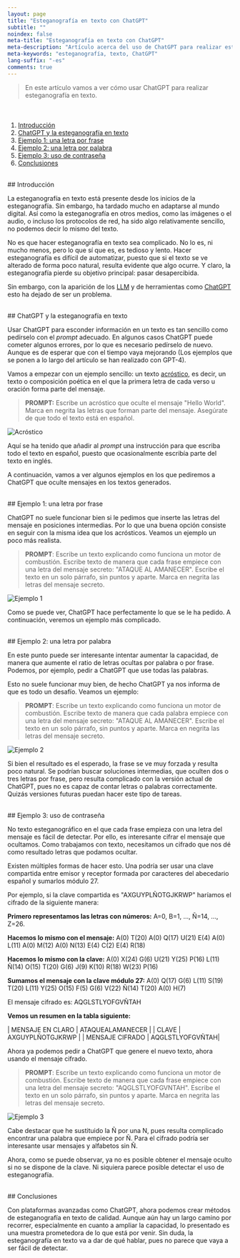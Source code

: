 ```yaml
---
layout: page
title: "Esteganografía en texto con ChatGPT"
subtitle: "" 
noindex: false
meta-title: "Esteganografía en texto con ChatGPT"
meta-description: "Artículo acerca del uso de ChatGPT para realizar esteganografía en texto"
meta-keywords: "esteganografía, texto, ChatGPT"
lang-suffix: "-es"
comments: true
---
```




> En este artículo vamos a ver cómo usar ChatGPT para realizar esteganografía
> en texto.

<style>
    [id]::before {
        content: '';
        display: block;
        height:      70px;
        margin-top: -70px;
        visibility: hidden;
    }
</style>

<div class='menu' style='margin-top:50px'></div>

1. [Introducción](#introducción)
2. [ChatGPT y la esteganografía en texto](#chatgpt-y-la-esteganografía-en-texto)
3. [Ejemplo 1: una letra por frase](#ejemplo-1-una-letra-por-frase)
4. [Ejemplo 2: una letra por palabra](#ejemplo-2-una-letra-por-palabra)
5. [Ejemplo 3: uso de contraseña](#ejemplo-3-uso-de-contraseña)
5. [Conclusiones](#conclusiones)


<br>
## Introducción

La esteganografía en texto está presente desde los inicios de la esteganografía.
Sin embargo, ha tardado mucho en adaptarse al mundo digital. Así como la 
esteganografía en otros medios, como las imágenes o el audio, o incluso los
protocolos de red, ha sido algo relativamente sencillo, no podemos decir
lo mismo del texto.

No es que hacer esteganografía en texto sea complicado. No lo es, ni mucho
menos, pero lo que sí que es, es tedioso y lento. Hacer esteganografía es
difícil de automatizar, puesto que si el texto se ve alterado de forma poco
natural, resulta evidente que algo ocurre. Y claro, la esteganografía pierde
su objetivo principal: pasar desapercibida. 

Sin embargo, con la aparición de los 
[LLM](https://es.wikipedia.org/wiki/LLM_\(modelo_grande_de_lenguaje\))
y de herramientas como [ChatGPT](https://chat.openai.com/) esto ha dejado
de ser un problema. 

<br>
## ChatGPT y la esteganografía en texto

Usar ChatGPT para esconder información en un texto es tan sencillo como
pedírselo con el *prompt* adecuado. En algunos casos ChatGPT puede cometer
algunos errores, por lo que es necesario pedírselo de nuevo. Aunque es de
esperar que con el tiempo vaya mejorando (Los ejemplos que se ponen a lo largo 
del artículo se han realizado con GPT-4).

Vamos a empezar con un ejemplo sencillo: un texto
[acróstico](https://es.wikipedia.org/wiki/Acr%C3%B3stico), es decir, un texto
o composición poética en el que la primera letra de cada verso u oración 
forma parte del mensaje.

> **PROMPT:** Escribe un acróstico que oculte el mensaje "Hello World". 
> Marca en negrita las letras que forman parte del mensaje.
> Asegúrate de que todo el texto está en español.


![Acróstico](/stego/text/resources/chatgpt1.png?style=centerme)


Aquí se ha tenido que añadir al *prompt* una instrucción para que escriba
todo el texto en español, puesto que ocasionalmente escribía parte del 
texto en inglés.

A continuación, vamos a ver algunos ejemplos en los que pediremos a ChatGPT
que oculte mensajes en los textos generados.


<br>
## Ejemplo 1: una letra por frase

ChatGPT no suele funcionar bien si le pedimos que inserte las letras del 
mensaje en posiciones intermedias. Por lo que una buena opción consiste en
seguir con la misma idea que los acrósticos. Veamos un ejemplo un poco 
más realista.


> **PROMPT**:
> Escribe un texto explicando como funciona un motor de combustión.
> Escribe texto de manera que cada frase empiece con una letra del mensaje 
> secreto: "ATAQUE AL AMANECER". 
> Escribe el texto en un solo párrafo, sin puntos y aparte.
> Marca en negrita las letras del mensaje secreto.


![Ejemplo 1](/stego/text/resources/chatgpt2.png?style=centerme)


Como se puede ver, ChatGPT hace perfectamente lo que se le ha pedido.
A continuación, veremos un ejemplo más complicado.


<br>
## Ejemplo 2: una letra por palabra


En este punto puede ser interesante intentar aumentar la capacidad, de manera
que aumente el ratio de letras ocultas por palabra o por frase. Podemos,
por ejemplo, pedir a ChatGPT que use todas las palabras. 

Esto no suele funcionar muy bien, de hecho ChatGPT ya nos informa de que es
todo un desafío. Veamos un ejemplo:

> **PROMPT**:
> Escribe un texto explicando como funciona un motor de combustión.
> Escribe texto de manera que cada palabra empiece con una letra del mensaje 
> secreto: "ATAQUE AL AMANECER". 
> Escribe el texto en un solo párrafo, sin puntos y aparte.
> Marca en negrita las letras del mensaje secreto.


![Ejemplo 2](/stego/text/resources/chatgpt3.png?style=centerme)


Si bien el resultado es el esperado, la frase se ve muy forzada y resulta 
poco natural. Se podrían buscar soluciones intermedias, que oculten
dos o tres letras por frase, pero resulta complicado con la versión
actual de ChatGPT, pues no es capaz de contar letras o palabras 
correctamente. Quizás versiones futuras puedan hacer este tipo de tareas.


<br>
## Ejemplo 3: uso de contraseña

No texto esteganográfico en el que cada frase empieza con una letra del
mensaje es fácil de detectar. Por ello, es interesante cifrar el mensaje
que ocultamos. Como trabajamos con texto, necesitamos un cifrado que nos
dé como resultado letras que podamos ocultar. 

Existen múltiples formas de hacer esto. Una podría ser usar una clave 
compartida entre emisor y receptor formada por caracteres del abecedario
español y sumarlos módulo 27.

Por ejemplo, si la clave compartida es "AXGUYPLÑOTGJKRWP" haríamos el 
cifrado de la siguiente manera:


**Primero representamos las letras con números:** 
A=0, B=1, ..., Ñ=14, ..., Z=26.

**Hacemos lo mismo con el mensaje:**
A(0) T(20) A(0) Q(17) U(21) E(4) A(0) L(11) A(0) M(12) A(0) N(13) E(4) C(2) E(4) R(18)


**Hacemos lo mismo con la clave:**
A(0) X(24) G(6) U(21) Y(25) P(16) L(11) Ñ(14) O(15) T(20) G(6) J(9) K(10) R(18) W(23) P(16)

**Sumamos el mensaje con la clave módulo 27:**
A(0) Q(17) G(6) L(11) S(19) T(20) L(11) Y(25) O(15) F(5) G(6) V(22) Ñ(14) T(20) A(0) H(7)

El mensaje cifrado es: AQGLSTLYOFGVÑTAH


**Vemos un resumen en la tabla siguiente:**

| MENSAJE EN CLARO | ATAQUEALAMANECER |
| CLAVE | AXGUYPLÑOTGJKRWP |
| MENSAJE CIFRADO | AQGLSTLYOFGVÑTAH|


Ahora ya podemos pedir a ChatGPT que genere el nuevo texto, ahora usando
el mensaje cifrado.

> **PROMPT**:
> Escribe un texto explicando como funciona un motor de combustión.
> Escribe texto de manera que cada frase empiece con una letra del mensaje 
> secreto: "AQGLSTLYOFGVNTAH". 
> Escribe el texto en un solo párrafo, sin puntos y aparte.
> Marca en negrita las letras del mensaje secreto.



![Ejemplo 3](/stego/text/resources/chatgpt4.png?style=centerme)

Cabe destacar que he sustituido la Ñ por una N, pues resulta complicado
encontrar una palabra que empiece por Ñ. Para el cifrado podría ser 
interesante usar mensajes y alfabetos sin Ñ.

Ahora, como se puede observar, ya no es posible obtener el mensaje oculto
si no se dispone de la clave. Ni siquiera parece posible detectar el uso de 
esteganografía.


<br>
## Conclusiones

Con plataformas avanzadas como ChatGPT, ahora podemos crear métodos 
de esteganografía en texto de calidad. Aunque aún hay un largo camino por 
recorrer, especialmente en cuanto a ampliar la capacidad, lo presentado es 
una muestra prometedora de lo que está por venir. Sin duda, la esteganografía 
en texto va a dar de qué hablar, pues no parece que vaya a ser fácil de 
detectar.











